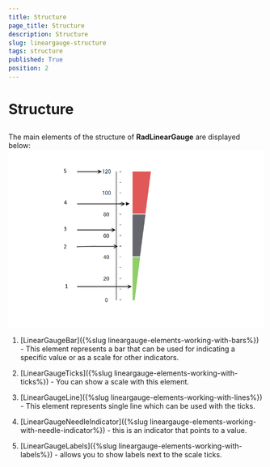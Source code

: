 ```yaml
---
title: Structure
page_title: Structure
description: Structure
slug: lineargauge-structure
tags: structure
published: True
position: 2
---
```


# Structure



## 

The main elements of the structure of __RadLinearGauge__ are displayed below:![lineargauge-structure 001](images/lineargauge-structure001.png)

1. [LinearGaugeBar]({%slug lineargauge-elements-working-with-bars%}) - This element represents a bar that can be used for indicating a specific value or as a scale for other indicators.
            

1. [LinearGaugeTicks]({%slug lineargauge-elements-working-with-ticks%}) - You can show a scale with this element.
            

1. [LinearGaugeLine]({%slug lineargauge-elements-working-with-lines%}) - This element represents single line which can be used with the ticks.
            

1. [LinearGaugeNeedleIndicator]({%slug lineargauge-elements-working-with-needle-indicator%}) - this is an indicator that points to a value.
            

1. [LinearGaugeLabels]({%slug lineargauge-elements-working-with-labels%}) - allows you to show labels next to the scale ticks.
            
